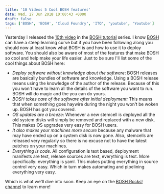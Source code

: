 ```yaml
---
title: '10 Videos 5 Cool BOSH features'
date: Wed, 27 Jun 2018 10:00:43 +0000
draft: false
tags: ['BOSH', 'BOSH', 'Cloud Foundry', 'ITQ', 'youtube', 'Youtube']
---
```


Yesterday I released the [10th video](https://youtu.be/gmsaBOuG65A) in the [BOSH tutorial](https://www.youtube.com/playlist?list=PLu8oHHyQbBrTGvoGdF7NuZqKqU_31cKkc) series. I know [BOSH](http://bosh.io) can have a steep learning curve but if you have been following along you should now at least know what BOSH is and how to use it to deploy software. You should also be aware of most of the features that make BOSH so cool and help make your life easier. Just to be sure I'll list some of the cool things about BOSH here:

*   _Deploy software without knowledge about the software_: BOSH releases are basically bundles of software and knowledge. Using a BOSH release means using the knowledge of the author of the release. Because of this you won't have to learn all the details of the software you want to run. BOSH will do magic and the you can do yours.
*   _BOSH takes care of the software after initial deployment:_ This means that when something goes haywire during the night you won't be woken up. BOSH has got you covered.
*   _OS updates are a breeze:_ Whenever a new stemcell is deployed all the old system disks will simply be removed and replaced with a new disk. This makes OS upgrades very easy for BOSH users.
*   _It also makes your machines more secure_ because any malware that may have ended up on a system disk is now gone. Also, stemcells are released very regularly so there is no excuse not to have the latest patches on your machines.
*   _Everything is code_. All configuration is text based, deployment manifests are text, release sources are text, everything is text. More specifically: everything is yaml. This makes putting everything in source control very easy. Which in turn makes automating and pipelining everything very easy.

Which is what we'll dive into soon. Keep an eye on the [BOSH Rocks! channel](http://bosh.rocks) to learn more!